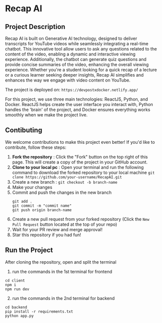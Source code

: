 # Recap AI
## Project Description
Recap AI is built on Generative AI technology, designed to deliver transcripts for YouTube videos while seamlessly integrating a real-time chatbot. This innovative tool allow users to ask any questions related to the content of the video, enabling a dynamic and interactive viewing experience.  Additionally, the chatbot can generate quiz questions and provide concise summaries of the video, enhancing the overall viewing experience. Whether you're a student looking for a quick recap of a lecture or a curious learner seeking deeper insights, Recap AI simplifies and enhances the way we engage with video content on YouTube.

The project is deployed on: ```https://devpostxdocker.netlify.app/```

For this project, we use three main technologies: ReactJS, Python, and Docker. ReactJS helps create the user interface you interact with, Python handles the 'brain' of the project, and Docker ensures everything works smoothly when we make the project live.

## Contibuting
We welcome contributions to make this project even better! If you'd like to contribute, follow these steps:
1. **Fork the repository** : Click the "Fork" button on the top right of this page. This will create a copy of the project in your GitHub account.
2. **Clone to your local pc** : Open your terminal and run the following command to download the forked repository to your local machine
   ``` git clone https://github.com/your-username/RecapAI.git ```
3. Create a new branch :
   ``` git checkout -b branch-name ```
4. Make your changes
5. Commit and push the changes in the new branch
   ```
   git add .
   git commit -m "commit name"
   git push origin branch-name
   ```
6. Create a new pull request from your forked repository (Click the ```New Pull Request``` button located at the top of your repo)
7. Wait for your PR review and merge approval!
8. Star this repository if you had fun!

## Run the Project
After cloning the repository, open and split the terminal
1. run the commands in the 1st terminal for frontend
  ```
  cd client
  npm i
  npm run dev
  ```
2. run the commands in the 2nd terminal for backend
  ```
  cd backend
  pip install -r requirements.txt
  python app.py
  ```
  
